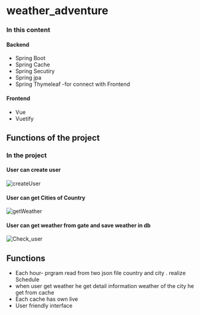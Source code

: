 # weather_adventure

### In this content 
#### Backend
- Spring Boot
- Spring Cache
- Spring Secutiry
- Spring jpa
- Spring Thymeleaf -for connect with Frontend
#### Frontend
-  Vue
-  Vuetify
## Functions of the project
### In the project 
#### User can create user
![createUser](https://user-images.githubusercontent.com/37213273/117588947-7e91dd80-b12f-11eb-885d-875770d93335.gif)
#### User can get Cities of Country 
![getWeather](https://user-images.githubusercontent.com/37213273/117588953-85b8eb80-b12f-11eb-9f95-6ad2247430f2.gif)
#### User can get weather from gate  and save weather in db  
![Check_user](https://user-images.githubusercontent.com/37213273/117588958-8baecc80-b12f-11eb-88cf-621eaf2b5dca.gif)

## Functions
- Each hour- prgram read from two json file country and city . realize Schedule
- when user get weather he get detail information weather of the city he get from cache
- Each cache has own live
- User friendly interface
